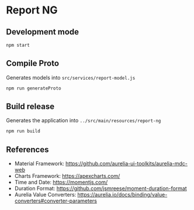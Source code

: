 # Report NG

## Development mode
```bash
npm start
```

## Compile Proto
Generates models into `src/services/report-model.js`
```bash
npm run generateProto
```

## Build release
Generates the application into `../src/main/resources/report-ng`
```bash
npm run build
```

## References

- Material Framework: https://github.com/aurelia-ui-toolkits/aurelia-mdc-web
- Charts Framework: https://apexcharts.com/
- Time and Date: https://momentjs.com/
- Duration Format: https://github.com/jsmreese/moment-duration-format
- Aurelia Value Converters: https://aurelia.io/docs/binding/value-converters#converter-parameters
